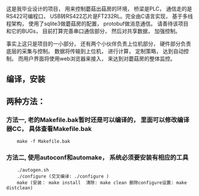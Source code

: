 这是我毕业设计的项目， 用来控制蘑菇出菇房的环境， 桥梁是PLC， 通信走的是RS422可编程口， USB转RS422芯片是FT232RL。完全由C语言实现， 基于多线程架构， 使用了sqlite3做蘑菇房的配置， protobuf做消息通信。 请善待该项目和它的BUGs， 目前打算完善串口通信部分， 然后对共享数据， 加强控制。

事实上这只是项目的一小部分， 还有两个小伙伴负责上位机部分， 硬件部分负责底层的采集与控制。 数据将传输到上位机， 进行计算， 定制策略， 达到自动控制。 而用户界面将使用web浏览器来接入， 来达到对蘑菇房的整体监控。

## 编译，安装

## 两种方法：

### 方法一, 老的Makefile.bak暂时还是可以编译的， 里面可以修改编译器CC， 具体查看Makefile.bak

```
	make -f Makefile.bak
```

### 方法二, 使用autoconf和automake， 系统必须要安装有相应的工具

```
	./autogen.sh
	./configure (交叉编译: ./configure )
	make (安装： make install  清除: make clean 删除configure设置: make distclean)
```
